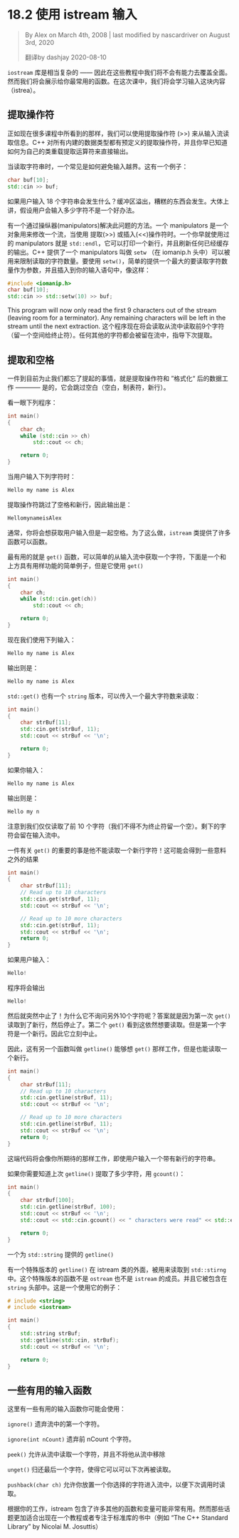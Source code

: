 # 18.2 使用 istream 输入

<!-- 18.2 — Input with istream -->
> By Alex on March 4th, 2008 | last modified by nascardriver on August 3rd, 2020
>
> 翻译by dashjay 2020-08-10

<!-- The iostream library is fairly complex -- so we will not be able to cover it in its entirety in these tutorials. However, we will show you the most commonly used functionality. In this section, we will look at various aspects of the input class (istream). -->

`iostream` 库是相当复杂的 —— 因此在这些教程中我们将不会有能力去覆盖全面。然而我们将会展示给你最常用的函数。在这次课中，我们将会学习输入这块内容（istrea）。

## 提取操作符

<!-- The extraction operator -->

<!-- As seen in many lessons now, we can use the extraction operator (>>) to read information from an input stream. C++ has predefined extraction operations for all of the built-in data types, and you’ve already seen how you can overload the extraction operator for your own classes. -->

正如现在很多课程中所看到的那样，我们可以使用提取操作符 (>>) 来从输入流读取信息。C++ 对所有内建的数据类型都有预定义的提取操作符，并且你早已知道如何为自己的类重载提取运算符来直接输出。

<!-- When reading strings, one common problem with the extraction operator is how to keep the input from overflowing your buffer. Given the following example: -->

当读取字符串时，一个常见是如何避免输入越界。这有一个例子：

```cpp
char buf[10];
std::cin >> buf;
```

<!-- what happens if the user enters 18 characters? The buffer overflows, and bad stuff happens. Generally speaking, it’s a bad idea to make any assumption about how many characters your user will enter. -->

如果用户输入 18 个字符串会发生什么？缓冲区溢出，糟糕的东西会发生。大体上讲，假设用户会输入多少字符不是一个好办法。

<!-- One way to handle this problem is through use of manipulators. A manipulator is an object that is used to modify a stream when applied with the extraction (>>) or insertion (<<) operators. One manipulator you have already worked with extensively is "std::endl", which both prints a newline character and flushes any buffered output. C++ provides a manipulator known as setw (in the iomanip.h header) that can be used to limit the number of characters read in from a stream. To use setw(), simply provide the maximum number of characters to read as a parameter, and insert it into your input statement like such: -->

有一个通过操纵器(manipulators)解决此问题的方法。一个 manipulators 是一个对象用来修改一个流，当使用 提取(>>) 或插入(<<)操作符时。一个你早就使用过的 manipulators 就是 `std::endl`，它可以打印一个新行，并且刷新任何已经缓存的输出。C++ 提供了一个 manipulators 叫做 `setw` （在 iomanip.h 头中）可以被用来限制读取的字符数量。要使用 `setw()`，简单的提供一个最大的要读取字符数量作为参数，并且插入到你的输入语句中，像这样：

```cpp
#include <iomanip.h>
char buf[10];
std::cin >> std::setw(10) >> buf;
```

This program will now only read the first 9 characters out of the stream (leaving room for a terminator). Any remaining characters will be left in the stream until the next extraction.
这个程序现在将会读取从流中读取前9个字符（留一个空间给终止符）。任何其他的字符都会被留在流中，指导下次提取。

## 提取和空格

<!-- Extraction and whitespace -->

<!-- The one thing that we have omitted to mention so far is that the extraction operator works with “formatted” data -- that is, it skips whitespace (blanks, tabs, and newlines). -->

一件到目前为止我们都忘了提起的事情，就是提取操作符和 ”格式化“ 后的数据工作 ———— 是的，它会跳过空白（空白，制表符，新行）。

<!-- Take a look at the following program: -->

看一眼下列程序：

```cpp
int main()
{
    char ch;
    while (std::cin >> ch)
        std::cout << ch;

    return 0;
}
```

当用户输入下列字符时：
<!-- When the user inputs the following: -->

```cpp
Hello my name is Alex
```

提取操作符跳过了空格和新行，因此输出是：
<!-- The extraction operator skips the spaces and the newline. Consequently, the output is: -->

```cpp
HellomynameisAlex
```

<!-- Oftentimes, you’ll want to get user input but not discard whitespace. To do this, the istream class provides many functions that can be used for this purpose. -->

通常，你将会想获取用户输入但是一起空格。为了这么做，`istream` 类提供了许多函数可以函数。

<!-- One of the most useful is the get() function, which simply gets a character from the input stream. Here’s the same program as above using get(): -->

最有用的就是 `get()` 函数，可以简单的从输入流中获取一个字符，下面是一个和上方具有用样功能的简单例子，但是它使用 `get()`

```cpp
int main()
{
    char ch;
    while (std::cin.get(ch))
        std::cout << ch;

    return 0;
}
```

现在我们使用下列输入：
<!-- Now when we use the input: -->

```cpp
Hello my name is Alex
```

输出则是：
<!-- The output is: -->

```cpp
Hello my name is Alex
```

<!-- std::get() also has a string version that takes a maximum number of characters to read: -->

`std::get()` 也有一个 `string` 版本，可以传入一个最大字符数来读取：

```cpp
int main()
{
    char strBuf[11];
    std::cin.get(strBuf, 11);
    std::cout << strBuf << '\n';

    return 0;
}
```

<!-- If we input: -->
如果你输入：

```cpp
Hello my name is Alex
```

输出则是：

<!-- The output is: -->

```cpp
Hello my n
```

<!-- Note that we only read the first 10 characters (we had to leave one character for a terminator). The remaining characters were left in the input stream. -->

注意到我们仅仅读取了前 10 个字符（我们不得不为终止符留一个空）。剩下的字符会留在输入流中。

<!-- One important thing to note about get() is that it does not read in a newline character! This can cause some unexpected results: -->

一件有关 `get()` 的重要的事是他不能读取一个新行字符！这可能会得到一些意料之外的结果

```cpp
int main()
{
    char strBuf[11];
    // Read up to 10 characters
    std::cin.get(strBuf, 11);
    std::cout << strBuf << '\n';

    // Read up to 10 more characters
    std::cin.get(strBuf, 11);
    std::cout << strBuf << '\n';
    return 0;
}
```

<!-- If the user enters: -->
如果用户输入：

```cpp
Hello!
```

<!-- The program will print: -->
程序将会输出

```cpp
Hello!
```

<!-- and then terminate! Why didn’t it ask for 10 more characters? The answer is because the first get() read up to the newline and then stopped. The second get() saw there was still input in the cin stream and tried to read it. But the first character was the newline, so it stopped immediately. -->

然后就突然中止了！为什么它不询问另外10个字符呢？答案就是因为第一次 `get()` 读取到了新行，然后停止了。第二个 `get()` 看到这依然想要读取。但是第一个字符是一个新行。因此它立刻中止。

<!-- Consequently, there is another function called getline() that works exactly like get() but reads the newline as well. -->
因此，这有另一个函数叫做 `getline()` 能够想 `get()` 那样工作，但是也能读取一个新行。

```cpp
int main()
{
    char strBuf[11];
    // Read up to 10 characters
    std::cin.getline(strBuf, 11);
    std::cout << strBuf << '\n';

    // Read up to 10 more characters
    std::cin.getline(strBuf, 11);
    std::cout << strBuf << '\n';
    return 0;
}
```

<!-- This code will perform as you expect, even if the user enters a string with a newline in it. -->
这端代码将会像你所期待的那样工作，即使用户输入一个带有新行的字符串。

<!-- If you need to know how many character were extracted by the last call of getline(), use gcount(): -->

如果你需要知道上次 `getline()` 提取了多少字符，用 `gcount()`：

```cpp
int main()
{
    char strBuf[100];
    std::cin.getline(strBuf, 100);
    std::cout << strBuf << '\n';
    std::cout << std::cin.gcount() << " characters were read" << std::endl;

    return 0;
}
```

<!-- A special version of getline() for std::string -->

一个为 `std::string` 提供的 `getline()`

<!-- There is a special version of getline() that lives outside the istream class that is used for reading in variables of type std::string. This special version is not a member of either ostream or istream, and is included in the string header. Here is an example of its use: -->

有一个特殊版本的 `getline()` 在 istream 类的外面，被用来读取到 `std::stirng` 中。这个特殊版本的函数不是 `ostream` 也不是 `istream` 的成员。并且它被包含在 `string` 头部中。这是一个使用它的例子：

```cpp
# include <string>
# include <iostream>

int main()
{
    std::string strBuf;
    std::getline(std::cin, strBuf);
    std::cout << strBuf << '\n';

    return 0;
}
```

## 一些有用的输入函数

<!-- A few more useful istream functions -->

<!-- There are a few more useful input functions that you might want to make use of: -->

这里有一些有用的输入函数你可能会使用：

<!-- ignore() discards the first character in the stream. -->

`ignore()` 遗弃流中的第一个字符。

<!-- ignore(int nCount) discards the first nCount characters. -->

`ignore(int nCount)` 遗弃前 nCount 个字符。

<!-- peek() allows you to read a character from the stream without removing it from the stream. -->

`peek()` 允许从流中读取一个字符，并且不将他从流中移除

<!-- unget() returns the last character read back into the stream so it can be read again by the next call. -->

`unget()` 归还最后一个字符，使得它可以可以下次再被读取。

<!-- putback(char ch) allows you to put a character of your choice back into the stream to be read by the next call. -->
`pushback(char ch)` 允许你放置一个你选择的字符进入流中，以便下次调用时读取。

<!-- istream contains many other functions and variants of the above mentioned functions that may be useful, depending on what you need to do. However, those topics are really more suited for a tutorial or book focusing on the standard library (such as the excellent “The C++ Standard Library” by Nicolai M. Josuttis). -->

根据你的工作，istream 包含了许多其他的函数和变量可能非常有用。然而那些话题更加适合出现在一个教程或者专注于标准库的书中（例如 “The C++ Standard Library” by Nicolai M. Josuttis）

